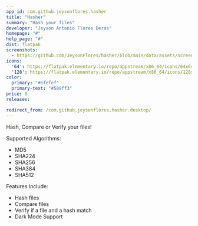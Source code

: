 ```yaml
---
app_id: com.github.jeysonflores.hasher
title: "Hasher"
summary: "Hash your files"
developer: "Jeyson Antonio Flores Deras"
homepage: "#"
help_page: "#"
dist: flatpak
screenshots:
  - https://github.com/JeysonFlores/hasher/blob/main/data/assets/screenshots/screenshot-1.png
icons:
  '64': https://flatpak.elementary.io/repo/appstream/x86_64/icons/64x64/com.github.jeysonflores.hasher.png
  '128': https://flatpak.elementary.io/repo/appstream/x86_64/icons/128x128/com.github.jeysonflores.hasher.png
color:
  primary: "#efefef"
  primary-text: "#508ff3"
price: 0
releases:

redirect_from: /com.github.jeysonflores.hasher.desktop/
---
```


<p>Hash, Compare or Verify your files!</p>
<p>Supported Algorithms:</p>
<ul>
<li>MD5</li>
<li>SHA224</li>
<li>SHA256</li>
<li>SHA384</li>
<li>SHA512</li>
</ul>
<p>Features Include:</p>
<ul>
<li>Hash files</li>
<li>Compare files</li>
<li>Verify if a file and a hash match</li>
<li>Dark Mode Support</li>
</ul>